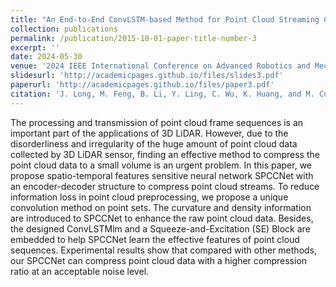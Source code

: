 ```yaml
---
title: "An End-to-End ConvLSTM-based Method for Point Cloud Streaming Compression"
collection: publications
permalink: /publication/2015-10-01-paper-title-number-3
excerpt: ''
date: 2024-05-30
venue: '2024 IEEE International Conference on Advanced Robotics and Mechatronics (ICARM)'
slidesurl: 'http://academicpages.github.io/files/slides3.pdf'
paperurl: 'http://academicpages.github.io/files/paper3.pdf'
citation: 'J. Long, M. Feng, B. Li, Y. Ling, C. Wu, K. Huang, and M. Cui*, An End-to-End ConvLSTM-based Method for Point Cloud Streaming Compression, 2024 IEEE International Conference on Advanced Robotics and Mechatronics (ICARM).'
---
```


The processing and transmission of point cloud frame sequences is an important part of the applications of 3D LiDAR. However, due to the disorderliness and irregularity of the huge amount of point cloud data collected by 3D LiDAR sensor, finding an effective method to compress the point cloud data to a small volume is an urgent problem. In this paper, we propose spatio-temporal features sensitive neural network SPCCNet with an encoder-decoder structure to compress point cloud streams. To reduce information loss in point cloud preprocessing, we propose a unique convolution method on point sets. The curvature and density information are introduced to SPCCNet to enhance the raw point cloud data. Besides, the designed ConvLSTMlm and a Squeeze-and-Excitation (SE) Block are embedded to help SPCCNet learn the effective features of point cloud sequences. Experimental results show that compared with other methods, our SPCCNet can compress point cloud data with a higher compression ratio at an acceptable noise level. 
